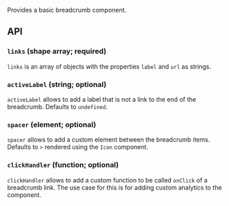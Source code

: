 Provides a basic breadcrumb component.

## API

### `links` (shape array; required)
`links` is an array of objects with the properties `label` and `url` as strings.

### `activeLabel` (string; optional)
`activeLabel` allows to add a label that is not a link to the end of the breadcrumb. Defaults to `undefined`.

### `spacer` (element; optional)
`spacer` allows to add a custom element between the breadcrumb items. Defaults to `>` rendered using the `Icon` component.

### `clickHandler` (function; optional)
`clickHandler` allows to add a custom function to be called `onClick` of a breadcrumb link. The use case for this is for adding custom analytics to the component.